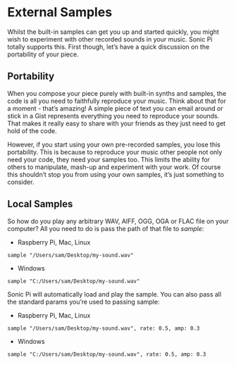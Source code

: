 # External Samples 

Whilst the built-in samples can get you up and started quickly, you might wish to experiment with other recorded sounds in your music. Sonic Pi totally supports this. First though, let’s have a quick discussion on the portability of your piece. 

## Portability 

When you compose your piece purely with built-in synths and samples, the code is all you need to faithfully reproduce your music. Think about that for a moment - that’s amazing! A simple piece of text you can email around or stick in a Gist represents everything you need to reproduce your sounds. That makes it really easy to share with your friends as they just need to get hold of the code. 

However, if you start using your own pre-recorded samples, you lose this portability. This is because to reproduce your music other people not only need your code, they need your samples too. This limits the ability for others to manipulate, mash-up and experiment with your work. Of course this shouldn’t stop you from using your own samples, it’s just something to consider. 

## Local Samples 

So how do you play any arbitrary WAV, AIFF, OGG, OGA or FLAC file on your computer? All you need to do is pass the path of that file to *sample*: 

+ Raspberry Pi, Mac, Linux
```
sample "/Users/sam/Desktop/my-sound.wav"
```
+ Windows
```
sample "C:/Users/sam/Desktop/my-sound.wav" 
```

Sonic Pi will automatically load and play the sample. You can also pass all the standard params you’re used to passing sample: 
+ Raspberry Pi, Mac, Linux
```
sample "/Users/sam/Desktop/my-sound.wav", rate: 0.5, amp: 0.3
```
+ Windows
```
sample "C:/Users/sam/Desktop/my-sound.wav", rate: 0.5, amp: 0.3 
```
